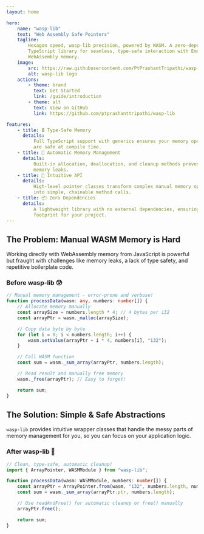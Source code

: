 ```yaml
---
layout: home

hero:
    name: "wasp-lib"
    text: "Web Assembly Safe Pointers"
    tagline:
        Hexagon speed, wasp-lib precision, powered by WASM. A zero-dependency
        TypeScript library for seamless, type-safe interaction with Emscripten
        WebAssembly memory.
    image:
        src: https://raw.githubusercontent.com/PtPrashantTripathi/wasp-lib/main/logo/wasp_lib_logo.png
        alt: wasp-lib logo
    actions:
        - theme: brand
          text: Get Started
          link: /guide/introduction
        - theme: alt
          text: View on GitHub
          link: https://github.com/ptprashanttripathi/wasp-lib

features:
    - title: 🔒 Type-Safe Memory
      details:
          Full TypeScript support with generics ensures your memory operations
          are safe at compile time.
    - title: 🧹 Automatic Memory Management
      details:
          Built-in allocation, deallocation, and cleanup methods prevent common
          memory leaks.
    - title: 🎯 Intuitive API
      details:
          High-level pointer classes transform complex manual memory operations
          into simple, chainable method calls.
    - title: 📦 Zero Dependencies
      details:
          A lightweight library with no external dependencies, ensuring a small
          footprint for your project.
---
```


## The Problem: Manual WASM Memory is Hard

Working directly with WebAssembly memory from JavaScript is powerful but fraught
with challenges like memory leaks, a lack of type safety, and repetitive
boilerplate code.

### Before wasp-lib 😰

```typescript
// Manual memory management - error-prone and verbose!
function processData(wasm: any, numbers: number[]) {
    // Allocate memory manually
    const arraySize = numbers.length * 4; // 4 bytes per i32
    const arrayPtr = wasm._malloc(arraySize);

    // Copy data byte by byte
    for (let i = 0; i < numbers.length; i++) {
        wasm.setValue(arrayPtr + i * 4, numbers[i], "i32");
    }

    // Call WASM function
    const sum = wasm._sum_array(arrayPtr, numbers.length);

    // Read result and manually free memory
    wasm._free(arrayPtr); // Easy to forget!

    return sum;
}
```

## The Solution: Simple & Safe Abstractions

`wasp-lib` provides intuitive wrapper classes that handle the messy parts of
memory management for you, so you can focus on your application logic.

### After wasp-lib 🎉

```typescript
// Clean, type-safe, automatic cleanup!
import { ArrayPointer, WASMModule } from "wasp-lib";

function processData(wasm: WASMModule, numbers: number[]) {
    const arrayPtr = ArrayPointer.from(wasm, "i32", numbers.length, numbers);
    const sum = wasm._sum_array(arrayPtr.ptr, numbers.length);

    // Use readAndFree() for automatic cleanup or free() manually
    arrayPtr.free();

    return sum;
}
```
